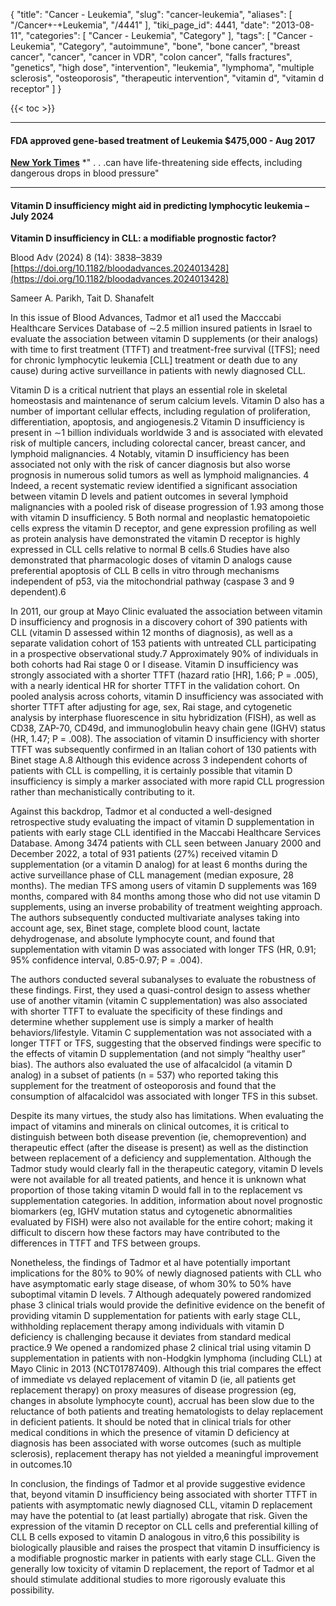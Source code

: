 {
    "title": "Cancer - Leukemia",
    "slug": "cancer-leukemia",
    "aliases": [
        "/Cancer+-+Leukemia",
        "/4441"
    ],
    "tiki_page_id": 4441,
    "date": "2013-08-11",
    "categories": [
        "Cancer - Leukemia",
        "Category"
    ],
    "tags": [
        "Cancer - Leukemia",
        "Category",
        "autoimmune",
        "bone",
        "bone cancer",
        "breast cancer",
        "cancer",
        "cancer in VDR",
        "colon cancer",
        "falls fractures",
        "genetics",
        "high dose",
        "intervention",
        "leukemia",
        "lymphoma",
        "multiple sclerosis",
        "osteoporosis",
        "therapeutic intervention",
        "vitamin d",
        "vitamin d receptor"
    ]
}


{{< toc >}}

---

#### FDA approved gene-based treatment of Leukemia  $475,000 - Aug 2017

 **[New York Times](https://www.nytimes.com/2017/08/30/health/gene-therapy-cancer.html)**  *" . . .can have life-threatening side effects, including dangerous drops in blood pressure"

---

#### Vitamin D insufficiency might aid in predicting lymphocytic leukemia – July 2024

 **Vitamin D insufficiency in CLL: a modifiable prognostic factor?** 

Blood Adv (2024) 8 (14): 3838–3839 [https://doi.org/10.1182/bloodadvances.2024013428](https://doi.org/10.1182/bloodadvances.2024013428)

Sameer A. Parikh, Tait D. Shanafelt

In this issue of Blood Advances, Tadmor et al1 used the Macccabi Healthcare Services Database of ∼2.5 million insured patients in Israel to evaluate the association between vitamin D supplements (or their analogs) with time to first treatment (TTFT) and treatment-free survival (<span>[TFS]</span>; need for chronic lymphocytic leukemia <span>[CLL]</span> treatment or death due to any cause) during active surveillance in patients with newly diagnosed CLL.

Vitamin D is a critical nutrient that plays an essential role in skeletal homeostasis and maintenance of serum calcium levels. Vitamin D also has a number of important cellular effects, including regulation of proliferation, differentiation, apoptosis, and angiogenesis.2 Vitamin D insufficiency is present in ∼1 billion individuals worldwide 3 and is associated with elevated risk of multiple cancers, including colorectal cancer, breast cancer, and lymphoid malignancies. 4 Notably, vitamin D insufficiency has been associated not only with the risk of cancer diagnosis but also worse prognosis in numerous solid tumors as well as lymphoid malignancies. 4 Indeed, a recent systematic review identified a significant association between vitamin D levels and patient outcomes in several lymphoid malignancies with a pooled risk of disease progression of 1.93 among those with vitamin D insufficiency. 5 Both normal and neoplastic hematopoietic cells express the vitamin D receptor, and gene expression profiling as well as protein analysis have demonstrated the vitamin D receptor is highly expressed in CLL cells relative to normal B cells.6 Studies have also demonstrated that pharmacologic doses of vitamin D analogs cause preferential apoptosis of CLL B cells in vitro through mechanisms independent of p53, via the mitochondrial pathway (caspase 3 and 9 dependent).6 

In 2011, our group at Mayo Clinic evaluated the association between vitamin D insufficiency and prognosis in a discovery cohort of 390 patients with CLL (vitamin D assessed within 12 months of diagnosis), as well as a separate validation cohort of 153 patients with untreated CLL participating in a prospective observational study.7 Approximately 90% of individuals in both cohorts had Rai stage 0 or I disease. Vitamin D insufficiency was strongly associated with a shorter TTFT (hazard ratio <span>[HR]</span>, 1.66; P = .005), with a nearly identical HR for shorter TTFT in the validation cohort. On pooled analysis across cohorts, vitamin D insufficiency was associated with shorter TTFT after adjusting for age, sex, Rai stage, and cytogenetic analysis by interphase fluorescence in situ hybridization (FISH), as well as CD38, ZAP-70, CD49d, and immunoglobulin heavy chain gene (IGHV) status (HR, 1.47; P = .008). The association of vitamin D insufficiency with shorter TTFT was subsequently confirmed in an Italian cohort of 130 patients with Binet stage A.8 Although this evidence across 3 independent cohorts of patients with CLL is compelling, it is certainly possible that vitamin D insufficiency is simply a marker associated with more rapid CLL progression rather than mechanistically contributing to it.

Against this backdrop, Tadmor et al conducted a well-designed retrospective study evaluating the impact of vitamin D supplementation in patients with early stage CLL identified in the Maccabi Healthcare Services Database. Among 3474 patients with CLL seen between January 2000 and December 2022, a total of 931 patients (27%) received vitamin D supplementation (or a vitamin D analog) for at least 6 months during the active surveillance phase of CLL management (median exposure, 28 months). The median TFS among users of vitamin D supplements was 169 months, compared with 84 months among those who did not use vitamin D supplements, using an inverse probability of treatment weighting approach. The authors subsequently conducted multivariate analyses taking into account age, sex, Binet stage, complete blood count, lactate dehydrogenase, and absolute lymphocyte count, and found that supplementation with vitamin D was associated with longer TFS (HR, 0.91; 95% confidence interval, 0.85-0.97; P = .004).

The authors conducted several subanalyses to evaluate the robustness of these findings. First, they used a quasi-control design to assess whether use of another vitamin (vitamin C supplementation) was also associated with shorter TTFT to evaluate the specificity of these findings and determine whether supplement use is simply a marker of health behaviors/lifestyle. Vitamin C supplementation was not associated with a longer TTFT or TFS, suggesting that the observed findings were specific to the effects of vitamin D supplementation (and not simply “healthy user” bias). The authors also evaluated the use of alfacalcidol (a vitamin D analog) in a subset of patients (n = 537) who reported taking this supplement for the treatment of osteoporosis and found that the consumption of alfacalcidol was associated with longer TFS in this subset.

Despite its many virtues, the study also has limitations. When evaluating the impact of vitamins and minerals on clinical outcomes, it is critical to distinguish between both disease prevention (ie, chemoprevention) and therapeutic effect (after the disease is present) as well as the distinction between replacement of a deficiency and supplementation. Although the Tadmor study would clearly fall in the therapeutic category, vitamin D levels were not available for all treated patients, and hence it is unknown what proportion of those taking vitamin D would fall in to the replacement vs supplementation categories. In addition, information about novel prognostic biomarkers (eg, IGHV mutation status and cytogenetic abnormalities evaluated by FISH) were also not available for the entire cohort; making it difficult to discern how these factors may have contributed to the differences in TTFT and TFS between groups.

Nonetheless, the findings of Tadmor et al have potentially important implications for the 80% to 90% of newly diagnosed patients with CLL who have asymptomatic early stage disease, of whom 30% to 50% have suboptimal vitamin D levels. 7 Although adequately powered randomized phase 3 clinical trials would provide the definitive evidence on the benefit of providing vitamin D supplementation for patients with early stage CLL, withholding replacement therapy among individuals with vitamin D deficiency is challenging because it deviates from standard medical practice.9 We opened a randomized phase 2 clinical trial using vitamin D supplementation in patients with non-Hodgkin lymphoma (including CLL) at Mayo Clinic in 2013 (NCT01787409). Although this trial compares the effect of immediate vs delayed replacement of vitamin D (ie, all patients get replacement therapy) on proxy measures of disease progression (eg, changes in absolute lymphocyte count), accrual has been slow due to the reluctance of both patients and treating hematologists to delay replacement in deficient patients. It should be noted that in clinical trials for other medical conditions in which the presence of vitamin D deficiency at diagnosis has been associated with worse outcomes (such as multiple sclerosis), replacement therapy has not yielded a meaningful improvement in outcomes.10 

In conclusion, the findings of Tadmor et al provide suggestive evidence that, beyond vitamin D insufficiency being associated with shorter TTFT in patients with asymptomatic newly diagnosed CLL, vitamin D replacement may have the potential to (at least partially) abrogate that risk. Given the expression of the vitamin D receptor on CLL cells and preferential killing of CLL B cells exposed to vitamin D analogous in vitro,6 this possibility is biologically plausible and raises the prospect that vitamin D insufficiency is a modifiable prognostic marker in patients with early stage CLL. Given the generally low toxicity of vitamin D replacement, the report of Tadmor et al should stimulate additional studies to more rigorously evaluate this possibility.